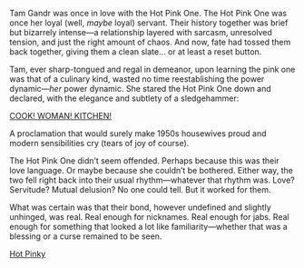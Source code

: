 <!-- title: Timmy and Pinky -->

Tam Gandr was once in love with the Hot Pink One. The Hot Pink One was once her loyal (well, *maybe* loyal) servant. Their history together was brief but bizarrely intense—a relationship layered with sarcasm, unresolved tension, and just the right amount of chaos. And now, fate had tossed them back together, giving them a clean slate… or at least a reset button.

Tam, ever sharp-tongued and regal in demeanor, upon learning the pink one was that of a culinary kind, wasted no time reestablishing the power dynamic—*her* power dynamic. She stared the Hot Pink One down and declared, with the elegance and subtlety of a sledgehammer:

[COOK! WOMAN! KITCHEN!](#embed:https://www.youtube.com/live/xzAqu4vkY7I?si=atiwSGKSEisKQ5dh&t=3548)

A proclamation that would surely make 1950s housewives proud and modern sensibilities cry (tears of joy of course).

The Hot Pink One didn’t seem offended. Perhaps because this was their love language. Or maybe because she couldn’t be bothered. Either way, the two fell right back into their usual rhythm—whatever that rhythm was. Love? Servitude? Mutual delusion? No one could tell. But it worked for them.

What was certain was that their bond, however undefined and slightly unhinged, was real. Real enough for nicknames. Real enough for jabs. Real enough for something that looked a lot like familiarity—whether that was a blessing or a curse remained to be seen.

[Hot Pinky](#embed:https://www.youtube.com/live/xzAqu4vkY7I?si=f42euvBlmDcBAsdY&t=4390)